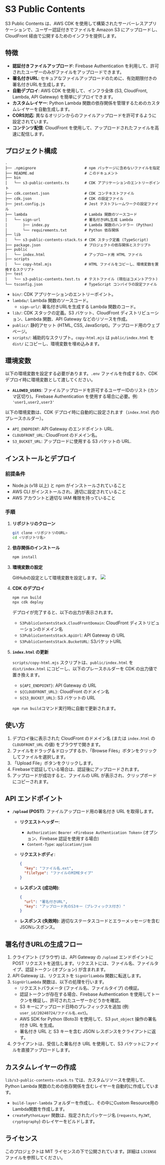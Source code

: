 # S3 Public Contents

S3 Public Contents は、AWS CDK を使用して構築されたサーバーレスアプリケーションで、ユーザー認証付きでファイルを Amazon S3 にアップロードし、CloudFront 経由で公開するためのインフラを提供します。

## 特徴

-   **認証付きファイルアップロード**: Firebase Authentication を利用して、許可されたユーザーのみがファイルをアップロードできます。
-   **署名付きURL**: セキュアなファイルアップロードのために、有効期限付きの署名付きURLを生成します。
-   **自動デプロイ**: AWS CDK を使用して、インフラ全体 (S3, CloudFront, Lambda, API Gateway) を簡単にデプロイできます。
-   **カスタムレイヤー**: Python Lambda 関数の依存関係を管理するためのカスタムレイヤーを自動生成します。
-   **CORS対応**: 異なるオリジンからのファイルアップロードを許可するように設定されています。
-   **コンテンツ配信**: CloudFront を使用して、アップロードされたファイルを高速に配信します。

## プロジェクト構成

```
.
├── .npmignore                      # npm パッケージに含めないファイルを指定
├── README.md                       # このドキュメント
├── bin
│   └── s3-public-contents.ts       # CDK アプリケーションのエントリーポイント
├── cdk.context.json                # CDK コンテキストファイル
├── cdk.json                        # CDK の設定ファイル
├── jest.config.js                  # Jest テストフレームワークの設定ファイル
├── lambda                          # Lambda 関数のソースコード
│   └── sign-url                    # 署名付きURL生成 Lambda
│       ├── index.py                # Lambda 関数のハンドラー (Python)
│       └── requirements.txt        # Python 依存関係
├── lib
│   └── s3-public-contents-stack.ts # CDK スタック定義 (TypeScript)
├── package.json                    # プロジェクトの依存関係とスクリプト
├── public
│   └── index.html                  # アップロード用 HTML ファイル
├── scripts
│   └── copy-html.mjs               # HTML ファイルをコピーし、環境変数を置換するスクリプト
├── test
│   └── s3-public-contents.test.ts  # テストファイル (現在はコメントアウト)
└── tsconfig.json                   # TypeScript コンパイラの設定ファイル

```

-   `bin/`: CDK アプリケーションのエントリーポイント。
-   `lambda/`: Lambda 関数のソースコード。
    -   `sign-url/`: 署名付きURLを生成する Lambda 関数のコード。
-   `lib/`: CDK スタックの定義。S3 バケット、CloudFront ディストリビューション、Lambda 関数、API Gateway などのリソースを作成。
-   `public/`: 静的アセット (HTML, CSS, JavaScript)。アップロード用のウェブページ。
-   `scripts/`: 補助的なスクリプト。`copy-html.mjs` は `public/index.html` を `dist/` にコピーし、環境変数を埋め込みます。

## 環境変数

以下の環境変数を設定する必要があります。`.env` ファイルを作成するか、CDK デプロイ時に環境変数として渡してください。

-   **`ALLOWED_USERS`**: ファイルアップロードを許可するユーザーIDのリスト (カンマ区切り)。Firebase Authentication を使用する場合に必要。例: `'user1,user2,user3'`

以下の環境変数は、CDK デプロイ時に自動的に設定されます（`index.html` 内のプレースホルダー）。

-   `API_ENDPOINT`: API Gateway のエンドポイント URL.
-   `CLOUDFRONT_URL`: CloudFront のドメイン名。
-   `S3_BUCKET_URL`: アップロードに使用する S3 バケットの URL.

## インストールとデプロイ

### 前提条件

-   Node.js (v18 以上) と npm がインストールされていること
-   AWS CLI がインストールされ、適切に設定されていること
-   AWS アカウントと適切な IAM 権限を持っていること

### 手順

1.  **リポジトリのクローン**

    ```bash
    git clone <リポジトリのURL>
    cd <リポジトリ名>
    ```

2.  **依存関係のインストール**

    ```bash
    npm install
    ```

3.  **環境変数の設定**

    GitHubの設定として環境変数を設定します。
    ![](./secret.png)

4.  **CDK のデプロイ**

    ```bash
    npm run build
    npx cdk deploy
    ```
    デプロイが完了すると、以下の出力が表示されます。

    -   `S3PublicContentsStack.CloudFrontDomain`: CloudFront ディストリビューションのドメイン名
    -   `S3PublicContentsStack.ApiUrl`: API Gateway の URL
    -  `S3PublicContentsStack.BucketURL`: S3バケットURL

5.  **`index.html` の更新**

    `scripts/copy-html.mjs` スクリプトは、`public/index.html` を `dist/index.html` にコピーし、以下のプレースホルダーを CDK の出力値で置き換えます。

    -   `${API_ENDPOINT}`: API Gateway の URL
    -   `${CLOUDFRONT_URL}`: CloudFront のドメイン名
    -   `${S3_BUCKET_URL}`: S3 バケットの URL

    `npm run build`コマンド実行時に自動で更新されます。

## 使い方

1.  デプロイ後に表示された CloudFront のドメイン名 (または `index.html` の `CLOUDFRONT_URL` の値) をブラウザで開きます。
2.  ファイルをドラッグ＆ドロップするか、「Browse Files」ボタンをクリックしてファイルを選択します。
3.  「Upload File」ボタンをクリックします。
4.  Firebaseで認証している場合は、認証後にアップロードされます。
5.  アップロードが成功すると、ファイルの URL が表示され、クリップボードにコピーされます。

## API エンドポイント

-   **`/upload` (POST)**: ファイルアップロード用の署名付き URL を取得します。

    -   **リクエストヘッダー**:
        -   `Authorization`: `Bearer <Firebase Authentication Token>` (オプション、Firebase 認証を使用する場合)
        -   `Content-Type`: `application/json`

    -   **リクエストボディ**:

        ```json
        {
          "key": "ファイル名.ext",
          "fileType": "ファイルのMIMEタイプ"
        }
        ```

    -   **レスポンス (成功時)**:

        ```json
        {
          "url": "署名付きURL",
          "key": "アップロード先のS3キー（プレフィックス付き）"
        }
        ```
      - **レスポンス (失敗時)**:
        適切なステータスコードとエラーメッセージを含むJSONレスポンス。

## 署名付きURLの生成フロー

1.  クライアント (ブラウザ) は、API Gateway の `/upload` エンドポイントに POST リクエストを送信します。リクエストには、ファイル名、ファイルタイプ、認証トークン (オプション) が含まれます。
2.  API Gateway は、リクエストを `SignUrlLambda` 関数に転送します。
3.  `SignUrlLambda` 関数は、以下の処理を行います。
    -   リクエストパラメータ (ファイル名、ファイルタイプ) の検証。
    -   認証トークンが存在する場合、Firebase Authentication を使用してトークンを検証し、許可されたユーザーかどうかを確認。
    -   S3 キーにアップロード日時のプレフィックスを追加 (例: `user_id/20240724/ファイル名.ext`)。
    -   AWS SDK for Python (Boto3) を使用して、S3 `put_object` 操作の署名付き URL を生成。
    -   署名付き URL と S3 キーを含む JSON レスポンスをクライアントに返す。
4.  クライアントは、受信した署名付き URL を使用して、S3 バケットにファイルを直接アップロードします。

## カスタムレイヤーの作成

`lib/s3-public-contents-stack.ts` では、カスタムリソースを使用して、Python Lambda 関数のための依存関係を含むレイヤーを自動的に作成しています。

- `build-layer-lambda` フォルダーを作成し、その中にCustom Resource用のLambda関数を作成します。
- `createPythonLayer` 関数は、指定されたパッケージ名 (`requests`, `PyJWT`, `cryptography`) のレイヤーをビルドします。

## ライセンス

このプロジェクトは MIT ライセンスの下で公開されています。詳細は `LICENSE` ファイルを参照してください。
